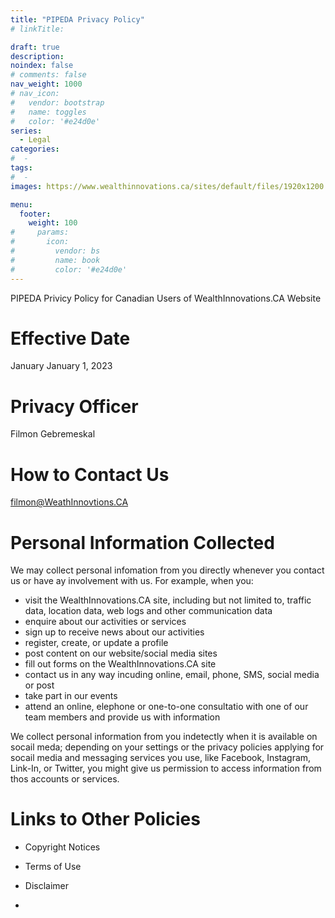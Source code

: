 ```yaml
---
title: "PIPEDA Privacy Policy"
# linkTitle:

draft: true
description: 
noindex: false
# comments: false
nav_weight: 1000
# nav_icon:
#   vendor: bootstrap
#   name: toggles
#   color: '#e24d0e'
series:
  - Legal
categories:
#  - 
tags:
#  - 
images: https://www.wealthinnovations.ca/sites/default/files/1920x1200.jpg

menu:
  footer:
    weight: 100
#     params:
#       icon:
#         vendor: bs
#         name: book
#         color: '#e24d0e'
---
```


PIPEDA Privicy Policy for Canadian Users of WealthInnovations.CA Website

<!--more-->
# Effective Date

January January 1, 2023

# Privacy Officer

Filmon Gebremeskal

# How to Contact Us

filmon@WeathInnovtions.CA

# Personal Information Collected

We may collect personal infomation from you directly whenever you contact us or have ay involvement with us. For example, when you:

- visit the WealthInnovations.CA site, including but not limited to, traffic data, location data, web logs and other communication data
- enquire about our activities or services
- sign up to receive news about our activities
- register, create, or update a profile
- post content on our website/social media sites
- fill out forms on the WealthInnovations.CA site
- contact us in any way incuding online, email, phone, SMS, social media or post
- take part in our events
- attend an online, elephone or one-to-one consultatio with one of our team members and provide us with information

We collect personal information from you indetectly when it is available on socail meda; depending on your settings or the privacy policies applying for socail media and messaging services you use, like Facebook, Instagram, Link-In, or Twitter, you might give us permission to access information from thos accounts or services.

# Links to Other Policies
- Copyright Notices
- Terms of Use
- Disclaimer


-
